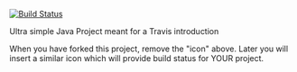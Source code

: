 [![Build Status](https://travis-ci.com/nicklasanielsen/travisGettingStarted.svg?branch=master)](https://travis-ci.com/nicklasanielsen/travisGettingStarted)

Ultra simple Java Project meant for a Travis introduction

When you have forked this project, remove the "icon" above. Later you will insert a similar icon which will provide build status for YOUR project.
